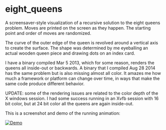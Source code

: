 eight_queens
=============

A screensaver-style visualization of a recursive solution to the eight queens problem. Moves are printed on the screen as they happen. The starting point and order of moves are randomized.

The curve of the outer edge of the queen is revolved around a vertical axis to create the surface. The shape was determined by me eyeballing an actual wooden queen piece and drawing dots on an index card.

I have a binary compiled Mar 5 2013, which for some reason, renders the queens all inside-out or backwards. A binary that I compiled Aug 28 2014 has the same problem but is also missing almost all color. It amazes me how much a framework or platform can change over time, in ways that make the same code produce different behavior.

UPDATE: some of the rendering issues are related to the color depth of the X windows session. I had some success running in an Xvfb session with 16 bit color, but at 24 bit color all the queens are again inside-out.

This is a screenshot and demo of the running animation:

[![Demo](http://img.youtube.com/vi/m-_2doOacbQ/0.jpg)](http://youtu.be/m-_2doOacbQ)

